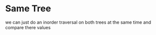 

# Same Tree

we can just do an inorder traversal on both trees at the same time and compare there values